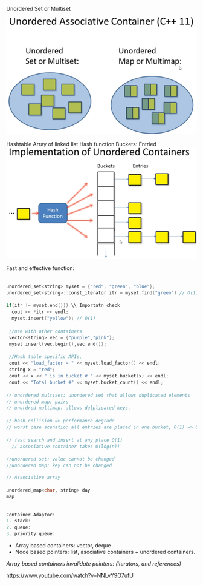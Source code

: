 Unordered 
Set or Multiset

![unordered](/unordered_associate_containers.PNG "unordered associative containers")

Hashtable
Array of linked list
Hash function
Buckets:
Entried
![unordered_hash](/unordered_associate_containers_hash.PNG "unordered associative containers")

Fast and effective function: 
```cpp

unordered_set<string> myset = {"red", "green", "blue"};
unordered_set<string>::const_iterator itr = myset.find("green") // O(1)

if(itr != myset.end())) \\ Importatn check
  cout << *itr << endl;
  myset.insert("yellow"); // O(1)
  
 //use with other containers
 vector<string> vec = {"purple","pink"};
 myset.insert(vec.begin(),vec.end());
 
 //Hash table specific APIs,
 cout << "load_factor = " << myset.load_factor() << endl;
 string x = "red";
 cout << x << " is in bucket # " << myset.bucket(x) << endl;
 cout << "Total bucket #" << myset.bucket_count() << endl;
 
// unordered multiset: unordered set that allows duplicated elements
// unordered map: pairs
// unordred multimap: allows dulplicated keys.

// hash collision => performance degrade
// worst case scenatio: all entries are placed in one bucket, O(1) => O(n)

// fast search and insert at any place O(1)
  // associative container takes O(log(n))

//unordered set: value cannot be changed
//unordered map: key can not be changed
```

```cpp
// Associative array

unordered_map<char, string> day
map 
```

```cpp

Container Adaptor:
1. stack:
2. queue:
3. priority queue:
```
* Array based containers: vector, deque
* Node based pointers: list, asociative containers + unordered containers.

_Array based containers invalidate pointers: (iterators, and references)_

https://www.youtube.com/watch?v=NNLvY9O7ufU
